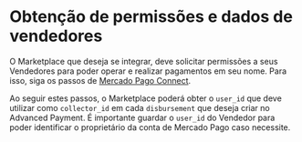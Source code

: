 ﻿# Obtenção de permissões e dados de vendedores

O Marketplace que deseja se integrar, deve solicitar permissões a seus Vendedores para poder operar e realizar pagamentos em seu nome. Para isso, siga os passos de [Mercado Pago Connect](https://www.mercadopago.com.br/developers/pt/guides/marketplace/api/create-marketplace).

Ao seguir estes passos, o Marketplace poderá obter o `user_id` que deve utilizar como `collector_id` em cada `disbursement` que deseja criar no Advanced Payment. É importante guardar o `user_id` do Vendedor para poder identificar o proprietário da conta de Mercado Pago caso necessite.
